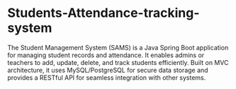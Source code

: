 # Students-Attendance-tracking-system
The Student Management System (SAMS) is a Java Spring Boot application for managing student records and attendance. It enables admins or teachers to add, update, delete, and track students efficiently. Built on MVC architecture, it uses MySQL/PostgreSQL for secure data storage and provides a RESTful API for seamless integration with other systems.
